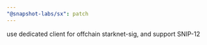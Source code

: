 ```yaml
---
"@snapshot-labs/sx": patch
---
```


use dedicated client for offchain starknet-sig, and support SNIP-12
